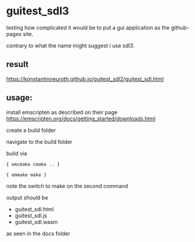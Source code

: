 # guitest_sdl3
testing how complicated it would be to put a gui application as the github-pages site.

contrary to what the name might suggest i use sdl3.

## result
https://konstantinneuroth.github.io/guitest_sdl2/guitest_sdl.html

## usage:

install emscripten as described on their page https://emscripten.org/docs/getting_started/downloads.html

create a build folder

navigate to the build folder

build via

`{ emcmake cmake .. }`

`{ emmake make }`

note the switch to make on the second command
 
 output should be
 
 - guitest_sdl.html
 - guitest_sdl.js
 - guitest_sdl.wasm
 
as seen in the docs folder
